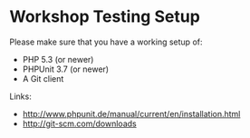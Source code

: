 # Workshop Testing Setup

Please make sure that you have a working setup of:

* PHP 5.3 (or newer)
* PHPUnit 3.7 (or newer)
* A Git client

Links:

* http://www.phpunit.de/manual/current/en/installation.html
* http://git-scm.com/downloads
